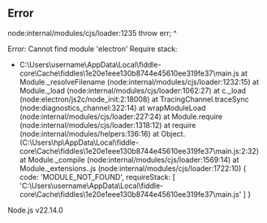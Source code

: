 ## Error

node:internal/modules/cjs/loader:1235
  throw err;
  ^

Error: Cannot find module 'electron'
Require stack:
- C:\Users\username\AppData\Local\fiddle-core\Cache\fiddles\1e20e1eee130b8744e45610ee319fe37\main.js
    at Module._resolveFilename (node:internal/modules/cjs/loader:1232:15)
    at Module._load (node:internal/modules/cjs/loader:1062:27)
    at c._load (node:electron/js2c/node_init:2:18008)
    at TracingChannel.traceSync (node:diagnostics_channel:322:14)
    at wrapModuleLoad (node:internal/modules/cjs/loader:227:24)
    at Module.require (node:internal/modules/cjs/loader:1318:12)
    at require (node:internal/modules/helpers:136:16)
    at Object.<anonymous> (C:\Users\hp\AppData\Local\fiddle-core\Cache\fiddles\1e20e1eee130b8744e45610ee319fe37\main.js:2:32)
    at Module._compile (node:internal/modules/cjs/loader:1569:14)
    at Module._extensions..js (node:internal/modules/cjs/loader:1722:10) {
  code: 'MODULE_NOT_FOUND',
  requireStack: [
    'C:\\Users\\username\\AppData\\Local\\fiddle-core\\Cache\\fiddles\\1e20e1eee130b8744e45610ee319fe37\\main.js'
  ]
}

Node.js v22.14.0
